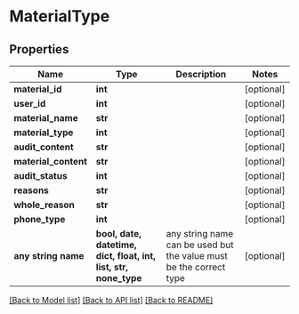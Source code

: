 # MaterialType


## Properties
Name | Type | Description | Notes
------------ | ------------- | ------------- | -------------
**material_id** | **int** |  | [optional] 
**user_id** | **int** |  | [optional] 
**material_name** | **str** |  | [optional] 
**material_type** | **int** |  | [optional] 
**audit_content** | **str** |  | [optional] 
**material_content** | **str** |  | [optional] 
**audit_status** | **int** |  | [optional] 
**reasons** | **str** |  | [optional] 
**whole_reason** | **str** |  | [optional] 
**phone_type** | **int** |  | [optional] 
**any string name** | **bool, date, datetime, dict, float, int, list, str, none_type** | any string name can be used but the value must be the correct type | [optional]

[[Back to Model list]](../README.md#documentation-for-models) [[Back to API list]](../README.md#documentation-for-api-endpoints) [[Back to README]](../README.md)


